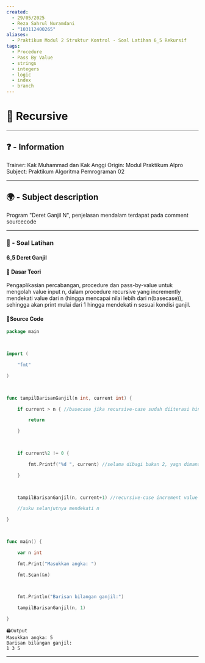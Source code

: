 ```yaml
---
created:
  - 29/05/2025
  - Reza Sahrul Nuramdani
  - "103112400265"
aliases:
  - Praktikum Modul 2 Struktur Kontrol - Soal Latihan 6_5 Rekursif
tags:
  - Procedure
  - Pass By Value
  - strings
  - integers
  - logic
  - index
  - branch
---
```

# 📃 Recursive
---
## ❓ - Information
Trainer: Kak Muhammad dan Kak Anggi
Origin: Modul Praktikum Alpro
Subject: Praktikum Algoritma Pemrograman 02  

---
## 🌍 - Subject description
Program "Deret Ganjil N", penjelasan mendalam terdapat pada comment sourcecode

--- 
### 🎯 - Soal Latihan
#### 6_5 Deret Ganjil

#### 📝 Dasar Teori
Pengaplikasian percabangan, procedure dan pass-by-value untuk mengolah value input n, dalam procedure recursive yang incremently mendekati value dari n (hingga mencapai nilai lebih dari n(basecase)), sehingga akan print mulai dari 1 hingga mendekati n sesuai kondisi ganjil.

#### 📝Source Code
```go
package main

  

import (

    "fmt"

)

  

func tampilBarisanGanjil(n int, current int) {

    if current > n { //basecase jika recursive-case sudah diiterasi hingga nilai current melebihi n

        return

    }

  

    if current%2 != 0 {

        fmt.Printf("%d ", current) //selama dibagi bukan 2, yagn dimana berarti ganjil maka akan print

    }

  

    tampilBarisanGanjil(n, current+1) //recursive-case increment value dari current, untuk mengeksekusi

    //suku selanjutnya mendekati n

}

  

func main() {

    var n int

    fmt.Print("Masukkan angka: ")

    fmt.Scan(&n)

  

    fmt.Println("Barisan bilangan ganjil:")

    tampilBarisanGanjil(n, 1)

}
```

	🖨️Output 
	Masukkan angka: 5
	Barisan bilangan ganjil:
	1 3 5 
---  